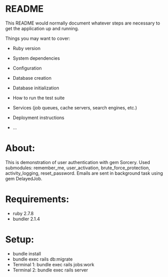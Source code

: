 # README

This README would normally document whatever steps are necessary to get the
application up and running.

Things you may want to cover:

* Ruby version

* System dependencies

* Configuration

* Database creation

* Database initialization

* How to run the test suite

* Services (job queues, cache servers, search engines, etc.)

* Deployment instructions

* ...


# About:
This is demonstration of user authentication with gem Sorcery. Used submodules: remember_me, user_activation, brute_force_protection, activity_logging, reset_password. Emails are sent in background task using gem DelayedJob.

# Requirements:
* ruby 2.7.8
* bundler 2.1.4

# Setup:
* bundle install
* bundle exec rails db:migrate
* Terminal 1: bundle exec rails jobs:work
* Terminal 2: bundle exec rails server
